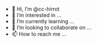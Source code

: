 - 👋 Hi, I’m @cc-hirrot
- 👀 I’m interested in ...
- 🌱 I’m currently learning ...
- 💞️ I’m looking to collaborate on ...
- 📫 How to reach me ...

<!---
cc-hirrot/cc-hirrot is a ✨ special ✨ repository because its `README.md` (this file) appears on your GitHub profile.
You can click the Preview link to take a look at your changes.
--->
